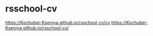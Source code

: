 # rsschool-cv
https://Kochubei-Kseniya.github.io/rsschool-cv/cv
https://Kochubei-Kseniya.github.io/rsschool-cv/
